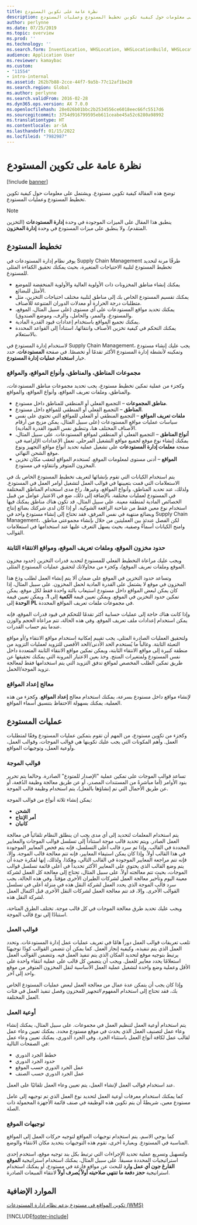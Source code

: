 ```yaml
---
title: نظرة عامة على تكوين المستودع
description: توضح هذه المقالة كيفية تكوين مستودع. ويشتمل على معلومات حول كيفية تكوين تخطيط المستودع وعمليات المستودع.
author: perlynne
ms.date: 07/25/2019
ms.topic: overview
ms.prod: ''
ms.technology: ''
ms.search.form: InventLocation, WHSLocation, WHSLocationBuild, WHSLocationProfile, WHSLocationType, WHSLocDirTable, WHSParameters, WHSWaveTemplateTable, WHSWorkPool, WHSWorkTemplateTable, WHSZone, WHSZoneGroup
audience: Application User
ms.reviewer: kamaybac
ms.custom:
- "11554"
- intro-internal
ms.assetid: 262b7b88-2cce-44f7-9a5b-77c12af1be20
ms.search.region: Global
ms.author: perlynne
ms.search.validFrom: 2016-02-28
ms.dyn365.ops.version: AX 7.0.0
ms.openlocfilehash: 28e026b01bbc2b2534556ce6018eec66fc5517d6
ms.sourcegitcommit: 3754d916799595eb611ceabe45a52c6280a98992
ms.translationtype: HT
ms.contentlocale: ar-SA
ms.lasthandoff: 01/15/2022
ms.locfileid: "7982987"
---
```

# <a name="warehouse-configuration-overview"></a>نظرة عامة على تكوين المستودع

[!include [banner](../includes/banner.md)]

توضح هذه المقالة كيفية تكوين مستودع. ويشتمل على معلومات حول كيفية تكوين تخطيط المستودع وعمليات المستودع.

> [!NOTE]
> ينطبق هذا المقال على الميزات الموجودة في وحدة **إدارة المستودعات** (التخزين المتقدم). ولا ينطبق على ميزات المستودع في وحدة **إدارة المخزون**.

## <a name="warehouse-layout"></a>تخطيط المستودع
يوفر نظام إدارة المستودعات في Supply Chain Management طرقًا مرنة لتحديد تخطيط المستودع لتلبية الاحتياجات المتغيرة، بحيث يمكنك تحقيق الكفاءة المثلى للمستودع.

-   يمكنك إنشاء مناطق المخزونات ذات الأولوية العالية والأولوية المنخفضة للموضع الأمثل للبضائع.
-   يمكنك تقسيم المستودع الخاص بك إلى مناطق لتلبية مختلف احتياجات التخزين، مثل متطلبات درجة الحرارة أو معدلات الدوران المتنوعة للأصناف.
-   يمكنك تحديد مواقع المستودعات على أي مستوى (على سبيل المثال، الموقع، والمستودع، والممر، والحامل، والرف، وموضع الصندوق).
-   يمكنك تجميع المواقع باستخدام إعدادات قيود القدرة المادية.
-   يمكنك التحكم في كيفية تخزين الأصناف وانتقائها، استناداً إلى القواعد المحددة بالاستعلام.

لاستخدام إدارة المستودع في Supply Chain Management، يجب عليك إنشاء مستودع وتمكينه لأنشطة إدارة المستودع الأكثر تقدمًا أو تخصصًا. في صفحة **المستودعات**، حدد خيار **استخدام عمليات إدارة المستودع**.

### <a name="zone-groups-zones-location-types-and-locations"></a>مجموعات المناطق، والمناطق، وأنواع المواقع، والمواقع

وكجزء من عملية تمكين تخطيط مستودع، يجب تحديد مجموعات مناطق المستودعات، والمناطق، وملفات تعريف المواقع، وأنواع المواقع، والمواقع.

-   **مناطق المجموعات** – التجميع الفعلي أو المنطقي للمناطق داخل مستودع.
-   **المناطق** – التجميع الفعلي أو المنطقي للمواقع داخل مستودع.
-   **ملفات تعريف المواقع** – التجميع المنطقي أو الفعلي للمواقع التي تحتوي على نفس سياسات عمليات مواقع المستودعات (على سبيل المثال، يمكن مزيج من أرقام الأصناف المختلف هنا، وتنطبق نفس القيود القدرة المادية).
-   **أنواع المناطق** – التجميع الفعلي أو المنطقي لمواقع المستودعات. على سبيل المثال، يمكنك إنشاء نوع موقع لجميع مواقع التشغيل المرحلي. تعمل الإعدادات الإلزامية في صفحة **معلمات إدارة المستودعات** على تشغيل عملية تحديد أنواع مواقع التجهيز ونوع موقع الشحن النهائي.
-   **المواقع** – أدنى مستوى لمعلومات الموقع. تُستخدم المواقع لتعقب مكان تخزين المخزون المتوفر وانتقاؤه في مستودع.

يتم استخدام الكيانات التي تقوم بإنشائها لتعريف تخطيط المستودع الخاص بك في الاستعلامات التي قمت بتعيينها في قوالب العمل لتشغيل أوامر العمل في المستودع. ولذلك، عند تحديد المناطق، وأنواع المواقع، وغيرها، راع مدى استخدام المناطق المختلفة في المستودع لعمليات مختلفة. بالإضافة إلى ذلك، ضع في الاعتبار عوامل من قبيل الخصائص المادية لمنطقة معينة. على سبيل المثال، قد تكون هناك مناطق يمكنك فيها استخدام نوع معين فقط من شاحنة الرافعة الشوكية. أو إذا كان لدى شركتك بضائع إنتاج وبضائع منتهية في نفس المرفق، فقد تحتاج إلى إنشاء مستودع واحد في Supply Chain Management، لكن الفصل عندئذٍ بين العمليتين من خلال بإنشاء مجموعتي مناطق. وامنح الكيانات أسماءً وصفية، بحيث يسهل التعرف عليها عند استخدامها في استعلامات القوالب.‬

### <a name="location-stocking-limits-location-profiles-and-fixed-picking-locations"></a>حدود مخزون الموقع، وملفات تعريف الموقع، ومواقع الانتقاء الثابتة

ويجب عليك مراعاة التخطيط الفعلي للمستودع لتحديد قدرات التخزين (حدود مخزون الموقع وملفات تعريف الموقع)، وكجزء من محاولاتك لتحقيق عمليات المستودع المثلى. 

وتساعد حدود التخزين في الموقع على ضمان ألا يتم إنشاء العمل لطلب وذع هذا المخزون في موقع لا يشتمل على القدرة المادية لحمل المخزون. على سبيل المثال، إذا كان يمكن لبعض المواقع داخل مستودع استيعاب بالتة‬ واحدة فقط لكل موقع، يمكن تمكين حدود التخزين في الموقع.‬ ويمكن تعيين قيمة **الكمية** إلى **1**، ويمكن تعيين قيمة **الوحدة** إلى **PL** في مجموعات ملفات تعريف المواقع المحددة. 

وإذا كانت هناك حاجة إلى عمليات حسابية أكثر تقدمًا للتحكم في قيود قدرات الموقع، فإنه يمكن استخدام إعدادات ملف تعريف الموقع. وفي هذه الحالة، تتم مراعاة الحجم والوزن عندما يتم حساب القدرات. 

ولتحقيق العمليات الصادرة المثلى، يجب تقييم إمكانية استخدام مواقع الانتقاء و/أو مواقع التعبئة الثابتة. وغالباً ما يُستخدم الحد الأدنى/الحد الأقصى للتزويد لعمليات التزويد من منطقة كبيرة إلى مواقع الانتقاء الثابتة، ويمكن تمكين مواقع الانتقاء الثابتة المتعددة داخل نفس المستودع ولمتغيرات المنتج. وخذ بعين الاعتبار المرونة التي يمكنك تحقيقها عن طريق تمكين الطلب المخصص لمواقع تدفق التزويد التي يتم استخدامها فقط لمعالجة تزويد الموجة/الحمل.

### <a name="location-setup-wizard"></a>معالج إعداد المواقع

لإنشاء مواقع داخل مستودع بسرعة، يمكنك استخدام معالج **إعداد المواقع**. وكجزء من هذه العملية، يمكنك بسهولة الاحتفاظ بتنسيق أسماء المواقع.

## <a name="warehouse-processes"></a>عمليات المستودع
وكجزء من تكوين مستودع، من المهم أن تقوم بتمكين عمليات المستودع وفقًا لمتطلبات العمل. وأهم المكونات التي يجب عليك تكوينها هي قوالب الموجات، وقوالب العمل، وأوعية العمل، وتوجيهات المواقع.

### <a name="wave-templates"></a>قوالب الموجة

تساعد قوالب الموجات على تمكين عملية "الإصدار للمتودع" الصادرة. وحالما يتم تحرير بنود الأوامر (أما مباشرةً من المستندات المصدر، أو عن طريق معالجة وظيفة الدُفعة، أو عن طريق الأحمال التي تم إنشاؤها بالفعل)، يتم استخدام وظيفة قالب الموجة. 

يمكن إنشاء ثلاثة أنواع من قوالب الموجة: 
-   **الشحن**
-   **أمر الإنتاج**
-   **كانبان** 

يتم استخدام المعلمات لتحديد إلى أي مدى يجب ان ينطلق النظام تلقائياً في معالجة العمل الصادر.‬ ويتم تحديد قالب موجة استناداً إلى تسلسل قوالب الموجات والمعايير المحددة في القالب. وإذا تم سرد قالب أعلى التسلسل، فإنه يتم فحص المعايير الموجودة في هذا القالب أولاً. وإذا كان يمكن استيفاء المعايير، فإنه تتم معالجة قالب الموجة. وإلا، فإنه تتم مراجعة المعايير الموجودة في القالب التالي، وهكذا. ولذلك، إنها لفكرة جيدة أن يتم وضع القالب الذي يحتوي على المعايير الأكثر تحديداً في أعلى قائمة تسلسل قوالب الموجات، بحيث تتم معالجته أولاً. على سبيل المثال، تحتاج إلى معالجة كل العمل لشركة معينة اليوم وتأخير معالجة العمل لشركات الطيران الأخرى مؤقتاً. وفي هذه الحالة، يجب سرد قالب الموجة الذي يحدد العمل لشركة النقل هذه في منزلة أعلى في تسلسل القوالب الأخرى. وإلا، قد تتم معالجة العمل لشركات النقل الأخرى قبل اكتمال العمل لشركة النقل هذه. 

ويجب عليك تحديد طرق معالجة الموجات في كل قالب موجة. تختلف الطرق المتاحة، استنادًا إلى نوع قالب الموجة.

### <a name="work-templates"></a>قوالب العمل

تلعب تعريفات قوالب العمل دوراً هامًا في تعريف عمليات عمل إدارة المستودعات. وتحدد العمل الذي يتم تنفيذه، وكيفية إنجاز العمل. كما يمكن أن تتضمن القوالب كودًا توجيهيًا يرتبط بتوجيه موقع لتحديد المكان الذي يتم تنفيذ العمل فيه. وتتضمن القوالب العمل استعلامًا يحدد معايير للعمل. ويجب أن يتضمن كل قالب على عملية انتقاء واحدة على الأقل وعملية وضع واحدة لتشغيل عملية العمل الأساسية لنقل المخزون المتوفر من موقع واحد إلى آخر. 

وإذا كان يجب أن يتمكن عدة عمال من معالجة العمل لبعض عمليات المستودع الخاص بك، فقد تحتاج إلى استخدام المفهوم *التجهيز* للمخزون وفصل تنفيذ العمل في فئات العمل المختلفة.

### <a name="work-pools"></a>أوعية العمل

يتم استخدام أوعية العمل لتنظيم العمل في مجموعات. على سبيل المثال، يمكنك إنشاء وعاء عمل لتصنيف العمل الذي يحدث في موقع مستودع محدد. يمكنك تعيين وعاء عمل لقالب عمل لكافة أنواع العمل باستثناء الجرد. وفي الجرد الدوري، يمكنك تعيين وعاء عمل في الصفحات التالية:

-   خطط الجرد الدوري
-   حدود الجرد الدوري
-   عمل الجرد الدوري حسب الموقع
-   عمل الجرد الدوري حسب الصنف

عند استخدام قوالب العمل لإنشاء العمل، يتم تعيين وعاء العمل تلقائيًا على العمل. 

كما يمكنك استخدام معرفات أوعية العمل لتحديد نوع العمل الذي تم توجيهه إلى عامل مستودع معين، شريطةً أن يتم تكوين هذه الوظيفة في صنف قائمة الأجهزة المحمولة ذات الصلة.

### <a name="location-directives"></a>توجيهات الموقع

كما يوحي الاسم، يتم استخدام توجيهات المواقع لتوجيه حركات العمل إلى المواقع المناسبة في المستودع. وبعبارة أخرى، تقوم هذه التوجيهات بتحديد مكان الانتقاء والوضع. 

ولتسهيل وتسريع عملية تحديد الإجراءات التي ترتبط بكل بند توجيه موقع، استخدم إحدى استراتيجيات المحددة مسبقاً. على سبيل المثال، يمكنك استخدام استراتيجية **الموقع الفارغ جون أي عمل وارد** للبحث عن مواقع فارغة في مستودع، أو يمكنك استخدام استراتيجية **حجز دفعة ما تنتهي صلاحيته أولاً يُصرف أولاً‬‬** لانتقاء المبيعات الصادرة.

## <a name="additional-resources"></a>الموارد الإضافية

[تكوين المواقع في مستودع يدعم نظام إدارة المستودعات‬ (WMS)](tasks/configure-locations-wms-enabled-warehouse.md)





[!INCLUDE[footer-include](../../includes/footer-banner.md)]